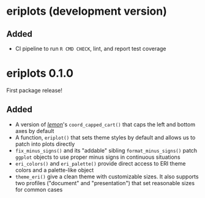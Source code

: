 # eriplots (development version)

## Added

- CI pipeline to run `R CMD CHECK`, lint, and report test
  coverage

# eriplots 0.1.0

First package release!

## Added

- A version of *[lemon][]*'s `coord_capped_cart()` that caps the
  left and bottom axes by default
- A function, `eriplot()` that sets theme styles by default and
  allows us to patch into plots directly
- `fix_minus_signs()` and its "addable" sibling
  `format_minus_signs()` patch `ggplot` objects to use proper
  minus signs in continuous situations
- `eri_colors()` and `eri_palette()` provide direct access to ERI
  theme colors and a palette-like object
- `theme_eri()` give a clean theme with customizable sizes. It
  also supports two profiles ("document" and "presentation") that
  set reasonable sizes for common cases

[lemon]: https://github.com/stefanedwards/lemon
